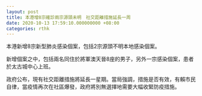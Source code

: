 ```yaml
---
layout: post
title: 本港增8宗確診兩宗源頭未明　社交距離措施延長一周
date: 2020-10-13 17:59:10.000000000 +08:00
categories: rthk
---
```


本港新增8宗新型肺炎感染個案，包括2宗源頭不明本地感染個案。

新增個案之中，包括兩名同住於將軍澳天晉8座的男子，另外一宗感染個案，患者於太古城中心上班。

政府公布，現有社交距離措施將延長一星期。當局強調，措施是否有效，有賴市民自律，當疫情再次在社區爆發，政府將別無選擇地需要大幅收緊防疫措施。
